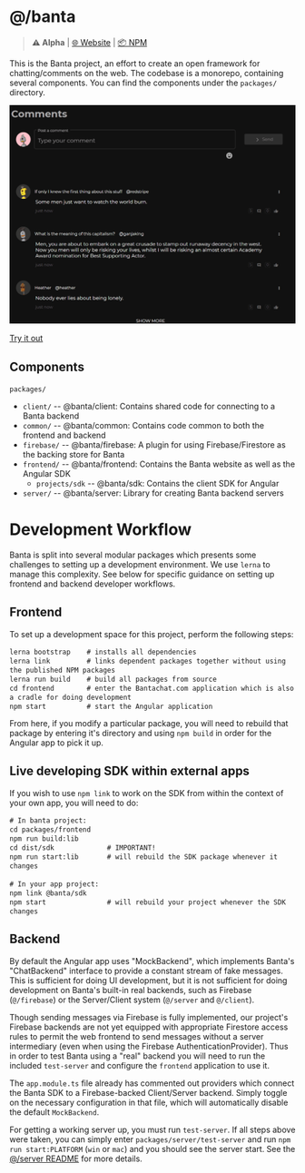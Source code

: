 # @/banta
> **⚠ Alpha** | [🌐 Website](http://bantachat.com/) | [📦 NPM](https://npmjs.com/package/@banta/sdk)

This is the Banta project, an effort to create an open framework for chatting/comments on the web. The codebase is a 
monorepo, containing several components. You can find the components under the `packages/` directory.

![demo](demo.gif)

[Try it out](https://bantachat.com/try)

## Components

`packages/`
- `client/` -- @banta/client: Contains shared code for connecting to a Banta backend
- `common/` -- @banta/common: Contains code common to both the frontend and backend
- `firebase/` -- @banta/firebase: A plugin for using Firebase/Firestore as the backing store for Banta
- `frontend/` -- @banta/frontend: Contains the Banta website as well as the Angular SDK
    - `projects/sdk` -- @banta/sdk: Contains the client SDK for Angular
- `server/` -- @banta/server: Library for creating Banta backend servers

# Development Workflow

Banta is split into several modular packages which presents some challenges to setting up a development environment. We use `lerna` to manage this complexity. See below for specific guidance on setting up frontend and backend developer workflows. 

## Frontend

To set up a development space for this project, perform the following steps:

```shell
lerna bootstrap    # installs all dependencies
lerna link         # links dependent packages together without using the published NPM packages
lerna run build    # build all packages from source
cd frontend        # enter the Bantachat.com application which is also a cradle for doing development
npm start          # start the Angular application
```

From here, if you modify a particular package, you will need to rebuild that package by entering it's 
directory and using `npm build` in order for the Angular app to pick it up.

## Live developing SDK within external apps 

If you wish to use `npm link` to work on the SDK from within the context of your own app, you will need to do:

```shell
# In banta project:
cd packages/frontend
npm run build:lib
cd dist/sdk             # IMPORTANT!
npm run start:lib       # will rebuild the SDK package whenever it changes

# In your app project:
npm link @banta/sdk
npm start               # will rebuild your project whenever the SDK changes
```

## Backend

By default the Angular app uses "MockBackend", which implements Banta's "ChatBackend" interface to provide a constant stream of fake messages. This is sufficient for doing UI development, but it is not sufficient for doing development on Banta's built-in real backends, such as Firebase (`@/firebase`) or the Server/Client system (`@/server` and `@/client`). 

Though sending messages via Firebase is fully implemented, our project's Firebase backends are not yet equipped with appropriate Firestore access rules to permit the web frontend to send messages without a server intermediary (even when using the Firebase AuthenticationProvider). Thus in order to test Banta using a "real" backend you will need to run the included `test-server` and configure the `frontend` application to use it.

The `app.module.ts` file already has commented out providers which connect the Banta SDK to a Firebase-backed Client/Server backend. Simply toggle on the necessary configuration in that file, which will automatically disable the default `MockBackend`.

For getting a working server up, you must run `test-server`. If all steps above were taken, you can simply enter `packages/server/test-server` and run `npm run start:PLATFORM` (`win` or `mac`) and you should see the server start. See the [@/server README](packages/server/README.md) for more details.